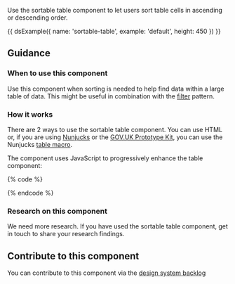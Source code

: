 Use the sortable table component to let users sort table cells in ascending or descending order.

{{ dsExample({
  name: 'sortable-table',
  example: 'default',
  height: 450
}) }}

## Guidance

### When to use this component

Use this component when sorting is needed to help find data within a large table of data. This might be useful in combination with the [filter](/patterns/filter-a-list/) pattern.

### How it works

There are 2 ways to use the sortable table component. You can use HTML or, if you are using [Nunjucks](https://mozilla.github.io/nunjucks/) or the [GOV.UK Prototype Kit](https://govuk-prototype-kit.herokuapp.com/), you can use the Nunjucks [table macro](https://design-system.service.gov.uk/components/table/).

The component uses JavaScript to progressively enhance the table component:

{% code %}
<script>
  new MOJFrontend.SortableTable({
    table: $('table')[0]
  });
</script>
{% endcode %}

### Research on this component

We need more research. If you have used the sortable table component, get in touch to share your research findings.

## Contribute to this component

You can contribute to this component via the [design system backlog](https://github.com/ministryofjustice/mojdt-design-system-backlog/)